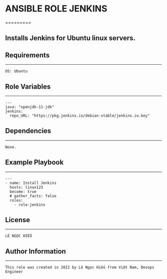 # ANSIBLE ROLE JENKINS
=========

## Installs Jenkins for Ubuntu linux servers.

## Requirements
------------
    OS: Ubuntu

## Role Variables
--------------
    --- 
    java: "openjdk-11-jdk"
    jenkins: 
      repo_URL: "https://pkg.jenkins.io/debian-stable/jenkins.io.key"

## Dependencies
------------
    None.

## Example Playbook
----------------
    ---
    - name: Install Jenkins
      hosts: linux123
      become: true 
      # gather_facts: false 
      roles:
        - role-jenkins

## License
-------
    LÊ NGỌC HIẾU

## Author Information
------------------

    This role was created in 2022 by Lê Ngọc Hiếu from Việt Nam, Devops Engineer

